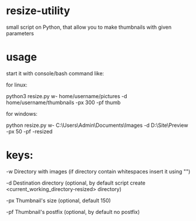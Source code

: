 # resize-utility
small script on Python, that allow you to make thumbnails with given parameters

# usage
start it with console/bash command like:

for linux:

python3 resize.py w- home/username/pictures -d home/username/thumbnails -px 300 -pf thumb

for windows:

python resize.py w- C:\Users\Admin\Documents\Images -d D:\Site\Preview -px 50 -pf -resized

# keys:

-w Directory with images (if directory contain whitespaces insert it using "")

-d Destination directory (optional, by default script create <current_working_directory-resized> directory)

-px Thumbnail's size (optional, default 150)

-pf Thumbnail's postfix (optional, by default no postfix)

